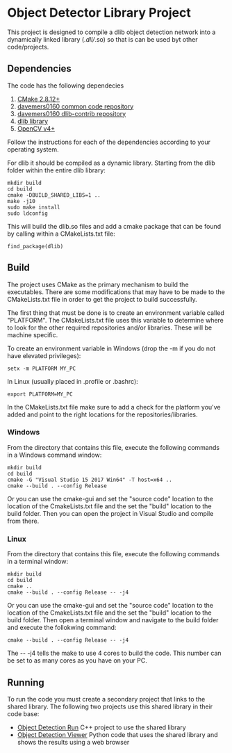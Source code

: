 # Object Detector Library Project

This project is designed to compile a dlib object detection network into a dynamically linked library (*.dll/*.so) so that is can be used byt other code/projects.

## Dependencies

The code has the following dependecies

1. [CMake 2.8.12+](https://cmake.org/download/ )
2. [davemers0160 common code repository](https://github.com/davemers0160/Common )
3. [davemers0160 dlib-contrib repository](https://github.com/davemers0160/dlib-contrib )
4. [dlib library](http://dlib.net/ )
5. [OpenCV v4+](https://opencv.org/releases/ )

Follow the instructions for each of the dependencies according to your operating system.  

For dlib it should be compiled as a dynamic library.  Starting from the dlib folder within the entire dlib library:

```
mkdir build
cd build
cmake -DBUILD_SHARED_LIBS=1 ..
make -j10
sudo make install
sudo ldconfig
```

This will build the dlib.so files and add a cmake package that can be found by calling within a CMakeLists.txt file:

```
find_package(dlib)
```

## Build

The project uses CMake as the primary mechanism to build the executables.  There are some modifications that may have to be made to the CMakeLists.txt file in order to get the project to build successfully.

The first thing that must be done is to create an environment variable called "PLATFORM".  The CMakeLists.txt file uses this variable to determine where to look for the other required repositories and/or libraries.  These will be machine specific.

To create an environment variable in Windows (drop the -m if you do not have elevated privileges):
```
setx -m PLATFORM MY_PC
```

In Linux (usually placed in .profile or .bashrc):
```
export PLATFORM=MY_PC
```

In the CMakeLists.txt file make sure to add a check for the platform you've added and point to the right locations for the repositories/libraries.

### Windows

From the directory that contains this file, execute the following commands in a Windows command window:

```
mkdir build
cd build
cmake -G "Visual Studio 15 2017 Win64" -T host=x64 ..
cmake --build . --config Release
```

Or you can use the cmake-gui and set the "source code" location to the location of the CmakeLists.txt file and the set the "build" location to the build folder. Then you can open the project in Visual Studio and compile from there.

### Linux

From the directory that contains this file, execute the following commands in a terminal window:

```
mkdir build
cd build
cmake ..
cmake --build . --config Release -- -j4
```

Or you can use the cmake-gui and set the "source code" location to the location of the CmakeLists.txt file and the set the "build" location to the build folder. Then open a terminal window and navigate to the build folder and execute the follokwing command:

```
cmake --build . --config Release -- -j4
```

The -- -j4 tells the make to use 4 cores to build the code.  This number can be set to as many cores as you have on your PC.

## Running

To run the code you must create a secondary project that links to the shared library.  The following two projects use this shared library in their code base:

- [Object Detection Run](https://github.com/davemers0160/dlib_object_detection/tree/master/obj_det_run ) C++ project to use the shared library
- [Object Detection Viewer](https://github.com/davemers0160/dlib_object_detection/tree/master/obj_det_viewer ) Python code that uses the shared library and shows the results using a web browser

